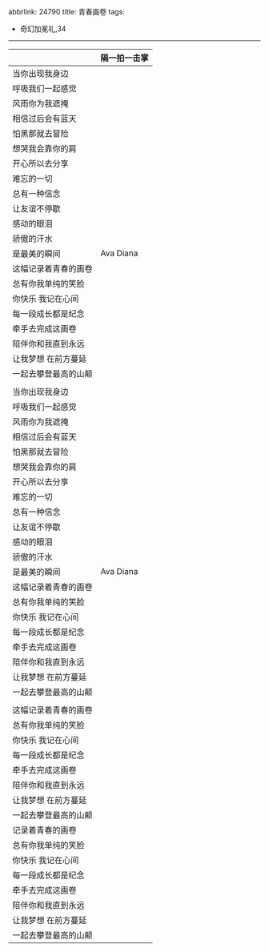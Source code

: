 abbrlink: 24790
title: 青春画卷
tags:
  - 奇幻加冕礼,34
---
|      |隔一拍一击掌|
|--|--|
|当你出现我身边|      |
|呼吸我们一起感觉|      |
|风雨你为我遮掩|      |
|相信过后会有蓝天|      |
|怕黑那就去冒险|      |
|想哭我会靠你的肩|      |
|开心所以去分享|      |
|难忘的一切|      |
|总有一种信念|      |
|让友谊不停歇|      |
|感动的眼泪|      |
|骄傲的汗水|      |
|是最美的瞬间|Ava Diana|
|这幅记录着青春的画卷|      |
|总有你我单纯的笑脸|      |
|你快乐 我记在心间|      |
|每一段成长都是纪念|      |
|牵手去完成这画卷|      |
|陪伴你和我直到永远|      |
|让我梦想 在前方蔓延|      |
|一起去攀登最高的山颠|      |
|      |      |
|当你出现我身边|      |
|呼吸我们一起感觉|      |
|风雨你为我遮掩|      |
|相信过后会有蓝天|      |
|怕黑那就去冒险|      |
|想哭我会靠你的肩|      |
|开心所以去分享|      |
|难忘的一切|      |
|总有一种信念|      |
|让友谊不停歇|      |
|感动的眼泪|      |
|骄傲的汗水|      |
|是最美的瞬间|Ava Diana|
|这幅记录着青春的画卷|      |
|总有你我单纯的笑脸|      |
|你快乐 我记在心间|      |
|每一段成长都是纪念|      |
|牵手去完成这画卷|      |
|陪伴你和我直到永远|      |
|让我梦想 在前方蔓延|      |
|一起去攀登最高的山颠|      |
|      |      |
|这幅记录着青春的画卷|      |
|总有你我单纯的笑脸|      |
|你快乐 我记在心间|      |
|每一段成长都是纪念|      |
|牵手去完成这画卷|      |
|陪伴你和我直到永远|      |
|让我梦想 在前方蔓延|      |
|一起去攀登最高的山颠|      |
|记录着青春的画卷|      |
|总有你我单纯的笑脸|      |
|你快乐 我记在心间|      |
|每一段成长都是纪念|      |
|牵手去完成这画卷|      |
|陪伴你和我直到永远|      |
|让我梦想 在前方蔓延|      |
|一起去攀登最高的山颠|      |